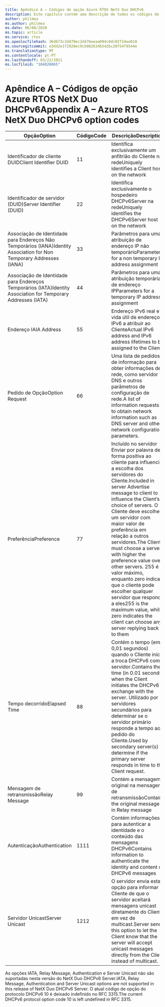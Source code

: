```yaml
---
title: Apêndice A – Códigos de opção Azure RTOS NetX Duo DHCPv6
description: Este capítulo contém uma descrição de todos os códigos de opção NetX Duo DHCPv6
author: philmea
ms.author: philmea
ms.date: 06/08/2020
ms.topic: article
ms.service: rtos
ms.openlocfilehash: 36d673c34479ec2d476eeaa094c0dc02714ee010
ms.sourcegitcommit: e3d42e1f2920ec9cb002634b542bc20754f9544e
ms.translationtype: MT
ms.contentlocale: pt-PT
ms.lasthandoff: 03/22/2021
ms.locfileid: "104826065"
---
```

# <a name="appendix-a--azure-rtos-netx-duo-dhcpv6-option-codes"></a><span data-ttu-id="0f05a-103">Apêndice A – Códigos de opção Azure RTOS NetX Duo DHCPv6</span><span class="sxs-lookup"><span data-stu-id="0f05a-103">Appendix A – Azure RTOS NetX Duo DHCPv6 option codes</span></span>

| <span data-ttu-id="0f05a-104">Opção</span><span class="sxs-lookup"><span data-stu-id="0f05a-104">Option</span></span>              | <span data-ttu-id="0f05a-105">Código</span><span class="sxs-lookup"><span data-stu-id="0f05a-105">Code</span></span>            | <span data-ttu-id="0f05a-106">Descrição</span><span class="sxs-lookup"><span data-stu-id="0f05a-106">Description</span></span> |
| ------------------- | ------------------- | --------------- |
| <span data-ttu-id="0f05a-107">Identificador de cliente DUID</span><span class="sxs-lookup"><span data-stu-id="0f05a-107">Client Identifier DUID</span></span> | <span data-ttu-id="0f05a-108">1</span><span class="sxs-lookup"><span data-stu-id="0f05a-108">1</span></span> | <span data-ttu-id="0f05a-109">Identifica exclusivamente um anfitrião do Cliente na rede</span><span class="sxs-lookup"><span data-stu-id="0f05a-109">Uniquely identifies a Client host on the network</span></span> |
| <span data-ttu-id="0f05a-110">Identificador de servidor (DUID)</span><span class="sxs-lookup"><span data-stu-id="0f05a-110">Server Identifier (DUID)</span></span> | <span data-ttu-id="0f05a-111">2</span><span class="sxs-lookup"><span data-stu-id="0f05a-111">2</span></span> | <span data-ttu-id="0f05a-112">Identifica exclusivamente o hospedeiro DHCPv6Server na rede</span><span class="sxs-lookup"><span data-stu-id="0f05a-112">Uniquely identifies the DHCPv6Server host on the network</span></span> |
| <span data-ttu-id="0f05a-113">Associação de Identidade para Endereços Não Temporários (IANA)</span><span class="sxs-lookup"><span data-stu-id="0f05a-113">Identity Association for Non Temporary Addresses (IANA)</span></span> | <span data-ttu-id="0f05a-114">3</span><span class="sxs-lookup"><span data-stu-id="0f05a-114">3</span></span> | <span data-ttu-id="0f05a-115">Parâmetros para uma atribuição de endereço IP não temporário</span><span class="sxs-lookup"><span data-stu-id="0f05a-115">Parameters for a non temporary IP address assignment</span></span> |
| <span data-ttu-id="0f05a-116">Associação de Identidade para Endereços Temporários (IATA)</span><span class="sxs-lookup"><span data-stu-id="0f05a-116">Identity Association for Temporary Addresses (IATA)</span></span> | <span data-ttu-id="0f05a-117">4</span><span class="sxs-lookup"><span data-stu-id="0f05a-117">4</span></span> | <span data-ttu-id="0f05a-118">Parâmetros para uma atribuição temporária de endereço IP</span><span class="sxs-lookup"><span data-stu-id="0f05a-118">Parameters for a temporary IP address assignment</span></span> |
| <span data-ttu-id="0f05a-119">Endereço IA</span><span class="sxs-lookup"><span data-stu-id="0f05a-119">IA Address</span></span> | <span data-ttu-id="0f05a-120">5</span><span class="sxs-lookup"><span data-stu-id="0f05a-120">5</span></span> | <span data-ttu-id="0f05a-121">Endereço IPv6 real e vida útil de endereço IPv6 a atribuir ao Cliente</span><span class="sxs-lookup"><span data-stu-id="0f05a-121">Actual IPv6 address and IPv6 address lifetimes to be assigned to the Client</span></span> |
| <span data-ttu-id="0f05a-122">Pedido de Opção</span><span class="sxs-lookup"><span data-stu-id="0f05a-122">Option Request</span></span> | <span data-ttu-id="0f05a-123">6</span><span class="sxs-lookup"><span data-stu-id="0f05a-123">6</span></span> | <span data-ttu-id="0f05a-124">Uma lista de pedidos de informação para obter informações de rede, como servidor DNS e outros parâmetros de configuração de rede.</span><span class="sxs-lookup"><span data-stu-id="0f05a-124">A list of information requests to obtain network information such as DNS server and other network configuration parameters.</span></span> |
| <span data-ttu-id="0f05a-125">Preferência</span><span class="sxs-lookup"><span data-stu-id="0f05a-125">Preference</span></span> | <span data-ttu-id="0f05a-126">7</span><span class="sxs-lookup"><span data-stu-id="0f05a-126">7</span></span> | <span data-ttu-id="0f05a-127">Incluído no servidor Enviar por palavra de forma positiva ao cliente para influenciar a escolha dos servidores do Cliente.</span><span class="sxs-lookup"><span data-stu-id="0f05a-127">Included in server Advertise message to client to influence the Client’s choice of servers.</span></span> <span data-ttu-id="0f05a-128">O Cliente deve escolher um servidor com maior valor de preferência em relação a outros servidores.</span><span class="sxs-lookup"><span data-stu-id="0f05a-128">The Client must choose a server with higher the preference value over other servers.</span></span> <span data-ttu-id="0f05a-129">255 é o valor máximo, enquanto zero indica que o cliente pode escolher qualquer servidor que responda a eles</span><span class="sxs-lookup"><span data-stu-id="0f05a-129">255 is the maximum value, while zero indicates the client can choose any server replying back to them</span></span> |
| <span data-ttu-id="0f05a-130">Tempo decorrido</span><span class="sxs-lookup"><span data-stu-id="0f05a-130">Elapsed Time</span></span> | <span data-ttu-id="0f05a-131">8</span><span class="sxs-lookup"><span data-stu-id="0f05a-131">8</span></span> | <span data-ttu-id="0f05a-132">Contém o tempo (em 0,01 segundos) quando o Cliente inicia a troca DHCPv6 com o servidor.</span><span class="sxs-lookup"><span data-stu-id="0f05a-132">Contains the time (in 0.01 seconds) when the Client initiates the DHCPv6 exchange with the server.</span></span> <span data-ttu-id="0f05a-133">Utilizado por servidores secundários para determinar se o servidor primário responde a tempo ao pedido do Cliente.</span><span class="sxs-lookup"><span data-stu-id="0f05a-133">Used by secondary server(s) to determine if the primary server responds in time to the Client request.</span></span> |
| <span data-ttu-id="0f05a-134">Mensagem de retransmissão</span><span class="sxs-lookup"><span data-stu-id="0f05a-134">Relay Message</span></span> | <span data-ttu-id="0f05a-135">9</span><span class="sxs-lookup"><span data-stu-id="0f05a-135">9</span></span> | <span data-ttu-id="0f05a-136">Contém a mensagem original na mensagem de retransmissão</span><span class="sxs-lookup"><span data-stu-id="0f05a-136">Contains the original message in Relay message</span></span> | 
| <span data-ttu-id="0f05a-137">Autenticação</span><span class="sxs-lookup"><span data-stu-id="0f05a-137">Authentication</span></span> | <span data-ttu-id="0f05a-138">11</span><span class="sxs-lookup"><span data-stu-id="0f05a-138">11</span></span> | <span data-ttu-id="0f05a-139">Contém informações para autenticar a identidade e o conteúdo das mensagens DHCPv6</span><span class="sxs-lookup"><span data-stu-id="0f05a-139">Contains information to authenticate the identity and content of DHCPv6 messages</span></span> |
| <span data-ttu-id="0f05a-140">Servidor Unicast</span><span class="sxs-lookup"><span data-stu-id="0f05a-140">Server Unicast</span></span> | <span data-ttu-id="0f05a-141">12</span><span class="sxs-lookup"><span data-stu-id="0f05a-141">12</span></span> | <span data-ttu-id="0f05a-142">O servidor envia esta opção para informar o Cliente de que o servidor aceitará mensagens unicast diretamente do Cliente em vez de multicast.</span><span class="sxs-lookup"><span data-stu-id="0f05a-142">Server sends this option to let the Client know that the server will accept unicast messages directly from the Client instead of multicast.</span></span> |

<span data-ttu-id="0f05a-143">As opções IATA, Relay Message, Authentication e Server Unicast não são suportadas nesta versão do NetX Duo DHCPv6 Server.</span><span class="sxs-lookup"><span data-stu-id="0f05a-143">IATA, Relay Message, Authentication and Server Unicast options are not supported in this release of NetX Duo DHCPv6 Server.</span></span> <span data-ttu-id="0f05a-144">O atual código de opção do protocolo DHCPv6 10 é deixado indefinido no RFC 3315.</span><span class="sxs-lookup"><span data-stu-id="0f05a-144">The current DHCPv6 protocol option code 10 is left undefined in RFC 3315.</span></span>